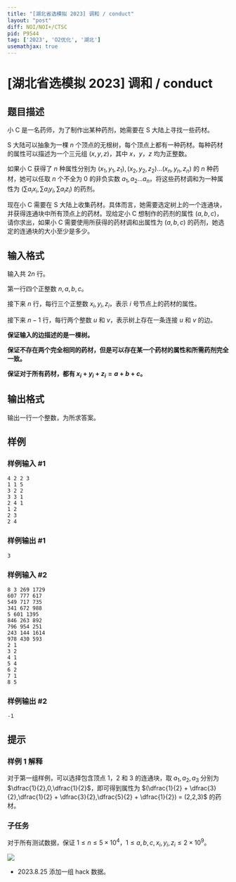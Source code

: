 ```yaml
---
title: "[湖北省选模拟 2023] 调和 / conduct"
layout: "post"
diff: NOI/NOI+/CTSC
pid: P9544
tag: ['2023', 'O2优化', '湖北']
usemathjax: true
---
```


# [湖北省选模拟 2023] 调和 / conduct
## 题目描述

小 C 是一名药师，为了制作出某种药剂，她需要在 S 大陆上寻找一些药材。

S 大陆可以抽象为一棵 $n$ 个顶点的无根树，每个顶点上都有一种药材。每种药材的属性可以描述为一个三元组 $(x,y,z)$，其中 $x$，$y$，$z$ 均为正整数。

如果小 C 获得了 $n$ 种属性分别为 $(x_1,y_1,z_1), (x_2,y_2,z_2)  \ldots  (x_n,y_n,z_n)$ 的 $n$ 种药材，她可以任取 $n$ 个不全为 $0$ 的非负实数 $a_1,a_2 \ldots a_n$，将这些药材调和为一种属性为 $(\sum a_i x_i,\sum a_i y_i,\sum a_i z_i)$ 的药剂。

现在小 C 需要在 S 大陆上收集药材。具体而言，她需要选定树上的一个连通块，并获得连通块中所有顶点上的药材。现给定小 C 想制作的药剂的属性 $(a,b,c)$，请你求出，如果小 C 需要使用所获得的药材调和出属性为 $(a,b,c)$ 的药剂，她选定的连通块的大小至少是多少。
## 输入格式

输入共 $2n$ 行。

第一行四个正整数 $n,a,b,c$。

接下来 $n$ 行，每行三个正整数 $x_i,y_i,z_i$，表示 $i$ 号节点上的药材的属性。

接下来 $n-1$ 行，每行两个整数 $u$ 和 $v$，表示树上存在一条连接 $u$ 和 $v$ 的边。

**保证输入的边描述的是一棵树。**

**保证不存在两个完全相同的药材，但是可以存在某一个药材的属性和所需药剂完全一致。**

**保证对于所有药材，都有 $x_i + y_i + z_i = a + b + c$。**
## 输出格式

输出一行一个整数，为所求答案。
## 样例

### 样例输入 #1
```
4 2 2 3
1 1 5
3 2 2
3 3 1
2 4 1
1 2
2 3
2 4

```
### 样例输出 #1
```
3
```
### 样例输入 #2
```
8 3 269 1729
607 777 617
549 717 735
341 672 988
5 601 1395
846 263 892
796 954 251
243 144 1614
978 430 593
2 1
3 2
4 1
5 4
6 2
7 1
8 5

```
### 样例输出 #2
```
-1
```
## 提示

### 样例 1 解释

对于第一组样例，可以选择包含顶点 $1$，$2$ 和 $3$ 的连通块，取 $a_1,a_2,a_3$ 分别为 $\dfrac{1}{2},0,\dfrac{1}{2}$，即可得到属性为 $(\dfrac{1}{2} + \dfrac{3}{2},\dfrac{1}{2} + \dfrac{3}{2},\dfrac{5}{2} + \dfrac{1}{2}) = (2,2,3)$ 的药材。

### 子任务

对于所有测试数据，保证 $1 \leq n \leq 5 \times 10^4$，$1 \leq a,b,c,x_i,y_i,z_i \leq 2 \times 10^9$。

![](https://cdn.luogu.com.cn/upload/image_hosting/qh0c3wfw.png)

- 2023.8.25 添加一组 hack 数据。
